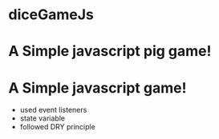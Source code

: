 # diceGameJs
A Simple javascript pig game!
=======
# A Simple javascript game!
- used event listeners
- state variable
- followed DRY principle

